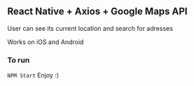 

## React Native + Axios + Google Maps API

User can see its current location and search for adresses

Works on iOS and Android
### To run 
`NPM Start`
Enjoy :)

